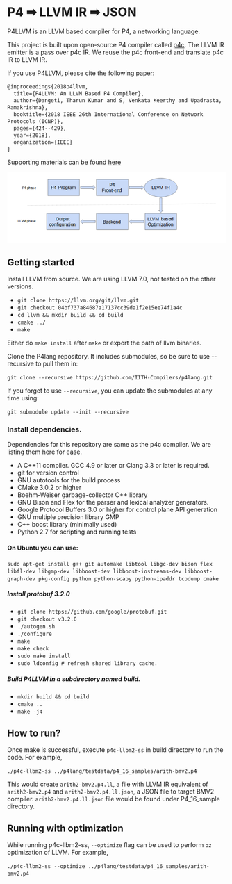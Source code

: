 # P4 ➡ LLVM IR ➡ JSON
P4LLVM is an LLVM based compiler for P4, a networking language.

This project is built upon open-source P4 compiler called [p4c](https://github.com/p4lang/p4c).
The LLVM IR emitter is a pass over p4c IR. We reuse the p4c front-end and translate p4c IR to LLVM IR.

If you use P4LLVM, please cite the following [paper](https://ieeexplore.ieee.org/document/8526847):
```
@inproceedings{2018p4llvm,
  title={P4LLVM: An LLVM Based P4 Compiler},
  author={Dangeti, Tharun Kumar and S, Venkata Keerthy and Upadrasta, Ramakrishna},
  booktitle={2018 IEEE 26th International Conference on Network Protocols (ICNP)},
  pages={424--429},
  year={2018},
  organization={IEEE}
}
```
Supporting materials can be found [here](https://p4.org/assets/P4WE_2018/Dangeti_Kumar.pdf)

![Image](images/blockdiagram.png)
## Getting started
Install LLVM from source. We are using LLVM 7.0, not tested on the other versions.

* `git clone https://llvm.org/git/llvm.git`
* `git checkout 04bf737a84687a17137cc39da1f2e15ee74f1a4c` 
* `cd llvm && mkdir build && cd build`
* `cmake ../`
* `make `

Either do `make install` after `make` or export the path of llvm binaries.

Clone the P4lang repository. It includes submodules, so be sure to use --recursive to pull them in:

`git clone --recursive https://github.com/IITH-Compilers/p4lang.git`

If you forget to use `--recursive`, you can update the submodules at any time using:

`git submodule update --init --recursive`

### Install dependencies.

Dependencies for this repository are same as the p4c compiler. We are listing them here for ease.

* A C++11 compiler. GCC 4.9 or later or Clang 3.3 or later is required.
* git for version control
* GNU autotools for the build process
* CMake 3.0.2 or higher
* Boehm-Weiser garbage-collector C++ library
* GNU Bison and Flex for the parser and lexical analyzer generators.
* Google Protocol Buffers 3.0 or higher for control plane API generation
* GNU multiple precision library GMP
* C++ boost library (minimally used)
* Python 2.7 for scripting and running tests


#### On Ubuntu you can use:

`sudo apt-get install g++ git automake libtool libgc-dev bison flex libfl-dev libgmp-dev libboost-dev libboost-iostreams-dev libboost-graph-dev pkg-config python python-scapy python-ipaddr tcpdump cmake`

##### Install protobuf 3.2.0

* `git clone https://github.com/google/protobuf.git`
* `git checkout v3.2.0`
* `./autogen.sh`
* `./configure`
* `make`
* `make check`
* `sudo make install`
* `sudo ldconfig # refresh shared library cache.`

##### Build P4LLVM in a subdirectory named build.

* `mkdir build && cd build`
* `cmake ..`
* `make -j4`

## How to run?
Once make is successful, execute `p4c-llbm2-ss` in build directory to run the code. For example,

`./p4c-llbm2-ss ../p4lang/testdata/p4_16_samples/arith-bmv2.p4`

This would create `arith2-bmv2.p4.ll`, a file with LLVM IR equivalent of `arith2-bmv2.p4` and `arith2-bmv2.p4.ll.json`, a JSON file to target BMV2 compiler. `arith2-bmv2.p4.ll.json` file would be found under P4_16_sample directory.

## Running with optimization
While running p4c-llbm2-ss, `--optimize` flag can be used to perform `oz` optimization of LLVM. For example,

`./p4c-llbm2-ss --optimize ../p4lang/testdata/p4_16_samples/arith-bmv2.p4`

